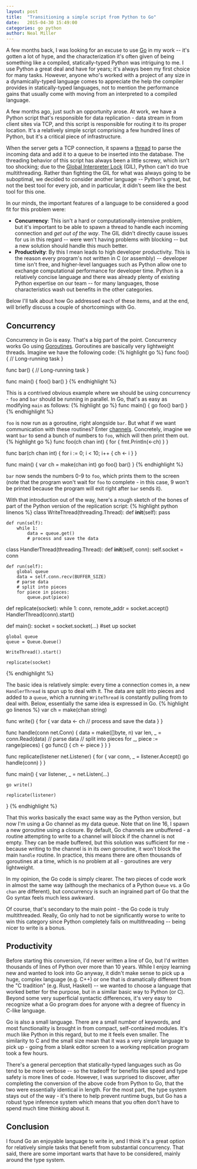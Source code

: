 ```yaml
---
layout: post
title:  "Transitioning a simple script from Python to Go"
date:   2015-04-30 15:49:00
categories: go python
author: Neal Miller
---
```

A few months back, I was looking for an excuse to use [Go](http://golang.org) in my work -- it's gotten a lot of hype, and the characterization it's often given of being something like a compiled, statically-typed Python was intriguing to me.
I use Python a great deal and have for years; it's always been my first choice for many tasks.
However, anyone who's worked with a project of any size in a dynamically-typed language comes to appreciate the help the compiler provides in statically-typed languages, not to mention the performance gains that usually come with moving from an interpreted to a compiled language.

A few months ago, just such an opportunity arose.
At work, we have a Python script that's responsible for data replication - data stream in from client sites via TCP, and this script is responsible for routing it to its proper location.
It's a relatively simple script comprising a few hundred lines of Python, but it's a critical piece of infrastructure.

When the server gets a TCP connection, it spawns a [thread](http://docs.python.org/2/library/threading.html) to parse the incoming data and add it to a queue to be inserted into the database.
The threading behavior of this script has always been a little screwy, which isn't too shocking; due to the [Global Interpreter Lock](https://wiki.python.org/moin/GlobalInterpreterLock) (GIL), Python can't do true multithreading.
Rather than fighting the GIL for what was always going to be suboptimal, we decided to consider another language -- Python's great, but not the best tool for every job, and in particular, it didn't seem like the best tool for this one.

In our minds, the important features of a language to be considered a good fit for this problem were:

* **Concurrency**: This isn't a hard or computationally-intensive problem, but it's important to be able to spawn a thread to handle each incoming connection and *get out of the way*.  The GIL didn't directly cause issues for us in this regard -- were wen't having problems with blocking -- but a new solution should handle this much better.
* **Productivity**: By this I mean leads to high developer productivity.  This is the reason every program's not written in C (or assembly) -- developer time isn't free, and higher-level languages such as Python allow one to exchange computational performance for developer time.  Python is a relatively concise language and there was already plenty of existing Python expertise on our team -- for many languages, those characteristics wash out benefits in the other categories.

Below I'll talk about how Go addressed each of these items, and at the end, will briefly discuss a couple of shortcomings with Go.
 
## Concurrency

Concurrency in Go is easy.
That's a big part of the point.
Concurrency works Go using [Goroutines](https://gobyexample.com/goroutines).
Goroutines are basically very lightweight threads.  Imagine we have the following code:
{% highlight go %}
func foo() {
    // Long-running task
}

func bar() {
    // Long-running task
}

func main() {
    foo()
    bar()
}
{% endhighlight %}

This is a contrived obvious example where we should be using concurrency - `foo` and `bar` should be running in parallel.  In Go, that's as easy as modifying `main` as follows:
{% highlight go %}
func main() {
    go foo()
    bar()
}
{% endhighlight %}

`foo` is now run as a goroutine, right alongside `bar`.  But what if we want communication with these routines?  Enter [channels](https://gobyexample.com/channels).  Concretely, imagine we want `bar` to send a bunch of numbers to `foo`, which will then print them out.
{% highlight go %}
func foo(ch chan int) {
    for {
        fmt.Println(<-ch)
    }
}

func bar(ch chan int) {
    for i := 0; i < 10; i++ {
        ch <- i
    }
}

func main() {
    var ch = make(chan int)
    go foo()
    bar()
}
{% endhighlight %}

`bar` now sends the numbers 0-9 to `foo`, which prints them to the screen (note that the program won't wait for `foo` to complete - in this case, 9 won't be printed because the program will exit right after `bar` sends it).

With that introduction out of the way, here's a rough sketch of the bones of part of the Python version of the replication script:
{% highlight python linenos %}
class WriteThread(threading.Thread):
    def __init__(self):
        pass

    def run(self):
        while 1:
            data = queue.get()
            # process and save the data

class HandlerThread(threading.Thread):
    def __init__(self, conn):
        self.socket = conn

    def run(self):
        global queue
        data = self.conn.recv(BUFFER_SIZE)
        # parse data
        # split into pieces
        for piece in pieces:
            queue.put(piece)

def replicate(socket):
    while 1:
        conn, remote_addr = socket.accept()
        HandlerThread(conn).start()

def main():
    socket = socket.socket(...)
    #set up socket

    global queue
    queue = Queue.Queue()

    WriteThread().start()

    replicate(socket)
{% endhighlight %}

The basic idea is relatively simple: every time a connection comes in, a new `HandlerThread` is spun up to deal with it.
The data are split into pieces and added to a `queue`, which a running `WriteThread` is constantly pulling from to deal with.
Below, essentially the same idea is expressed in Go.
{% highlight go linenos %}
var ch = make(chan string)

func write() {
    for {
        var data <- ch
        // process and save the data
    }
}

func handle(conn net.Conn) {
    data = make([]byte, n)
    var len, _ = conn.Read(data)
    // parse data
    // split into pieces
    for _, piece := range(pieces) {
        go func() { ch <- piece }
    }
}

func replicate(listener net.Listener) {
    for {
        var conn, _ = listener.Accept()
        go handle(conn)
    }
}

func main() {
    var listener, _ = net.Listen(...)

    go write()

    replicate(listener)
}
{% endhighlight %}

That this works basically the exact same way as the Python version, but now I'm using a Go channel as my data queue.  Note that on line 16, I spawn a new goroutine using a closure.
By default, Go channels are unbuffered - a routine attempting to write to a channel will block if the channel is not empty.
They can be made buffered, but this solution was sufficient for me - because writing to the channel is in its *own* goroutine, it won't block the main `handle` routine.
In practice, this means there are often thousands of goroutines at a time, which is no problem at all - goroutines are very lightweight.

In my opinion, the Go code is simply clearer.
The two pieces of code work in almost the same way (although the mechanics of a Python `Queue` vs. a Go `chan` are different), but concurrency is such an ingrained part of Go that the Go syntax feels much less awkward.

Of course, that's secondary to the main point - the Go code is truly multithreaded.
Really, Go only had to not be significantly worse to write to win this category since Python completely fails on multithreading -- being nicer to write is a bonus. 
 
## Productivity

Before starting this conversion, I'd never written a line of Go, but I'd written thousands of lines of Python over more than 10 years.
While I enjoy learning new and wanted to look into Go anyway, it didn't make sense to pick up a huge, complex language (e.g. C++) or one that is dramatically different from the "C tradition" (e.g. Rust, Haskell) -- we wanted to choose a language that worked better for the purpose, but in a similar basic way to Python (or C).
Beyond some very superficial syntactic differences, it's very easy to recognize what a Go program does for anyone with a degree of fluency in C-like language.

Go is also a small language.
There are a small number of keywords, and most functionality is brought in from compact, self-contained modules.
It's much like Python in this regard, but to me it feels even smaller.
The similarity to C and the small size mean that it was a very simple language to pick up - going from a blank editor screen to a working replication program took a few hours.

There's a general perception that statically-typed languages such as Go tend to be more verbose -- so the tradeoff for benefits like speed and type safety is more lines of code.
However, I was surprised to discover, after completing the conversion of the above code from Python to Go, that the two were essentially identical in length.
For the most part, the type system stays out of the way - it's there to help prevent runtime bugs, but Go has a robust type inference system which means that you often don't have to spend much time thinking about it.

## Conclusion

I found Go an enjoyable language to write in, and I think it's a great option for relatively simple tasks that benefit from substantial concurrency.
That said, there are some important warts that have to be considered, mainly around the type system.

